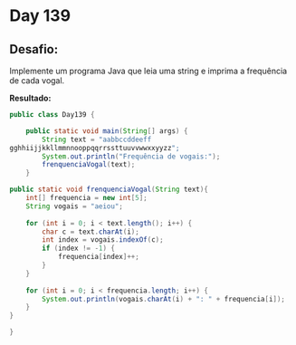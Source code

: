 # Day 139

## Desafio:

Implemente um programa Java que leia uma string e imprima a frequência de cada vogal.	

**Resultado:**

```java
public class Day139 {

    public static void main(String[] args) {
        String text = "aabbccddeeff
gghhiijjkkllmmnnooppqqrrssttuuvvwwxxyyzz";
        System.out.println("Frequência de vogais:");
        frenquenciaVogal(text);
    }

public static void frenquenciaVogal(String text){
    int[] frequencia = new int[5]; 
    String vogais = "aeiou";
    
    for (int i = 0; i < text.length(); i++) {
        char c = text.charAt(i);
        int index = vogais.indexOf(c);
        if (index != -1) {
            frequencia[index]++;
        }
    }
    
    for (int i = 0; i < frequencia.length; i++) {
        System.out.println(vogais.charAt(i) + ": " + frequencia[i]);
    }
}

}
